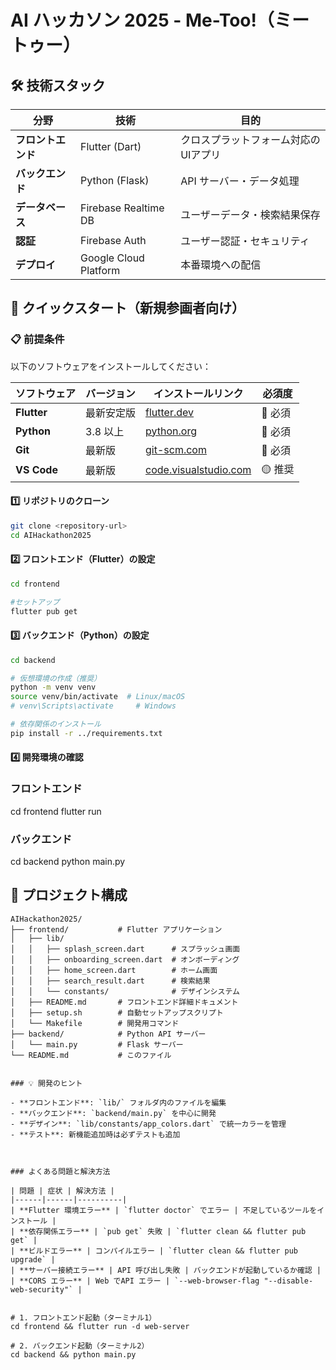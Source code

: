# AI ハッカソン 2025 - Me-Too!（ミートゥー）

## 🛠️ 技術スタック

| 分野 | 技術 | 目的 |
|------|------|------|
| **フロントエンド** | Flutter (Dart) | クロスプラットフォーム対応のUIアプリ |
| **バックエンド** | Python (Flask) | API サーバー・データ処理 |
| **データベース** | Firebase Realtime DB | ユーザーデータ・検索結果保存 |
| **認証** | Firebase Auth | ユーザー認証・セキュリティ |
| **デプロイ** | Google Cloud Platform | 本番環境への配信 |

## 🚀 クイックスタート（新規参画者向け）

### 📋 前提条件

以下のソフトウェアをインストールしてください：

| ソフトウェア | バージョン | インストールリンク | 必須度 |
|-------------|-----------|------------------|-------|
| **Flutter** | 最新安定版 | [flutter.dev](https://flutter.dev/docs/get-started/install) | 🔴 必須 |
| **Python** | 3.8 以上 | [python.org](https://python.org/downloads/) | 🔴 必須 |
| **Git** | 最新版 | [git-scm.com](https://git-scm.com/) | 🔴 必須 |
| **VS Code** | 最新版 | [code.visualstudio.com](https://code.visualstudio.com/) | 🟡 推奨 |

#### 1️⃣ リポジトリのクローン

```bash
git clone <repository-url>
cd AIHackathon2025
```

#### 2️⃣ フロントエンド（Flutter）の設定

```bash
cd frontend

#セットアップ
flutter pub get
```

#### 3️⃣ バックエンド（Python）の設定

```bash
cd backend

# 仮想環境の作成（推奨）
python -m venv venv
source venv/bin/activate  # Linux/macOS
# venv\Scripts\activate     # Windows

# 依存関係のインストール
pip install -r ../requirements.txt

```

#### 4️⃣ 開発環境の確認

### フロントエンド

cd frontend
flutter run

### バックエンド

cd backend
python main.py

## 📁 プロジェクト構成

```
AIHackathon2025/
├── frontend/           # Flutter アプリケーション
│   ├── lib/
│   │   ├── splash_screen.dart      # スプラッシュ画面
│   │   ├── onboarding_screen.dart  # オンボーディング
│   │   ├── home_screen.dart        # ホーム画面
│   │   ├── search_result.dart      # 検索結果
│   │   └── constants/              # デザインシステム
│   ├── README.md       # フロントエンド詳細ドキュメント
│   ├── setup.sh        # 自動セットアップスクリプト
│   └── Makefile        # 開発用コマンド
├── backend/            # Python API サーバー
│   └── main.py         # Flask サーバー
└── README.md           # このファイル
```

```

### 💡 開発のヒント

- **フロントエンド**: `lib/` フォルダ内のファイルを編集
- **バックエンド**: `backend/main.py` を中心に開発
- **デザイン**: `lib/constants/app_colors.dart` で統一カラーを管理
- **テスト**: 新機能追加時は必ずテストも追加



### よくある問題と解決方法

| 問題 | 症状 | 解決方法 |
|------|------|----------|
| **Flutter 環境エラー** | `flutter doctor` でエラー | 不足しているツールをインストール |
| **依存関係エラー** | `pub get` 失敗 | `flutter clean && flutter pub get` |
| **ビルドエラー** | コンパイルエラー | `flutter clean && flutter pub upgrade` |
| **サーバー接続エラー** | API 呼び出し失敗 | バックエンドが起動しているか確認 |
| **CORS エラー** | Web でAPI エラー | `--web-browser-flag "--disable-web-security"` |


# 1. フロントエンド起動（ターミナル1）
cd frontend && flutter run -d web-server

# 2. バックエンド起動（ターミナル2）
cd backend && python main.py

